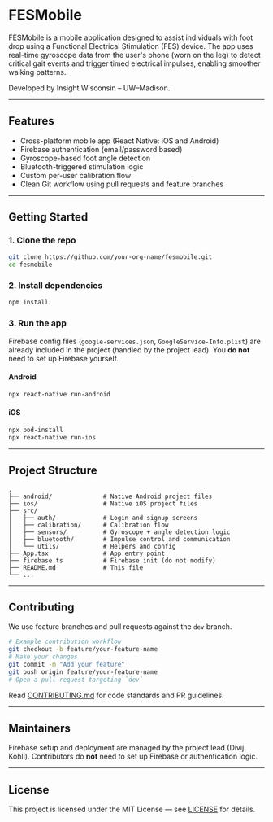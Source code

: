 # FESMobile

FESMobile is a mobile application designed to assist individuals with foot drop using a Functional Electrical Stimulation (FES) device. The app uses real-time gyroscope data from the user's phone (worn on the leg) to detect critical gait events and trigger timed electrical impulses, enabling smoother walking patterns.

Developed by Insight Wisconsin – UW–Madison.

---

## Features

- Cross-platform mobile app (React Native: iOS and Android)
- Firebase authentication (email/password based)
- Gyroscope-based foot angle detection
- Bluetooth-triggered stimulation logic
- Custom per-user calibration flow
- Clean Git workflow using pull requests and feature branches

---

## Getting Started

### 1. Clone the repo

```bash
git clone https://github.com/your-org-name/fesmobile.git
cd fesmobile
```

### 2. Install dependencies

```bash
npm install
```

### 3. Run the app

Firebase config files (`google-services.json`, `GoogleService-Info.plist`) are already included in the project (handled by the project lead). You **do not** need to set up Firebase yourself.

#### Android

```bash
npx react-native run-android
```

#### iOS

```bash
npx pod-install
npx react-native run-ios
```

---

## Project Structure

```
.
├── android/              # Native Android project files
├── ios/                  # Native iOS project files
├── src/
│   ├── auth/             # Login and signup screens
│   ├── calibration/      # Calibration flow
│   ├── sensors/          # Gyroscope + angle detection logic
│   ├── bluetooth/        # Impulse control and communication
│   └── utils/            # Helpers and config
├── App.tsx               # App entry point
├── firebase.ts           # Firebase init (do not modify)
├── README.md             # This file
└── ...
```

---

## Contributing

We use feature branches and pull requests against the `dev` branch.

```bash
# Example contribution workflow
git checkout -b feature/your-feature-name
# Make your changes
git commit -m "Add your feature"
git push origin feature/your-feature-name
# Open a pull request targeting `dev`
```

Read [CONTRIBUTING.md](./CONTRIBUTING.md) for code standards and PR guidelines.

---

## Maintainers

Firebase setup and deployment are managed by the project lead (Divij Kohli). Contributors do **not** need to set up Firebase or authentication logic.

---

## License

This project is licensed under the MIT License — see [LICENSE](./LICENSE) for details.
